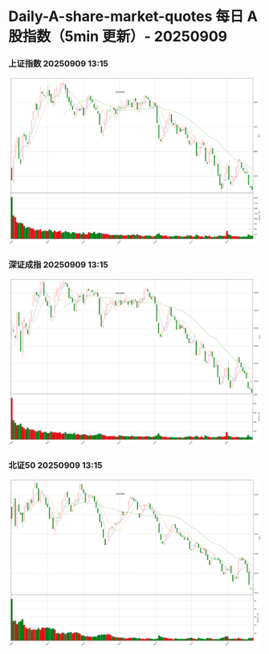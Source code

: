 
# Daily-A-share-market-quotes 每日 A 股指数（5min 更新）- 20250909

### 上证指数 20250909 13:15
![](./fig/2025/9/20250909-sh000001.png)

### 深证成指 20250909 13:15
![](./fig/2025/9/20250909-sz399001.png)

### 北证50 20250909 13:15
![](./fig/2025/9/20250909-bj899050.png)
